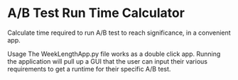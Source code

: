 # A/B Test Run Time Calculator
 Calculate time required to run A/B test to reach significance, in a convenient app.

Usage
The WeekLengthApp.py file works as a double click app. Running the application will
pull up a GUI that the user can input their various requirements to get a runtime
for their specific A/B test.
